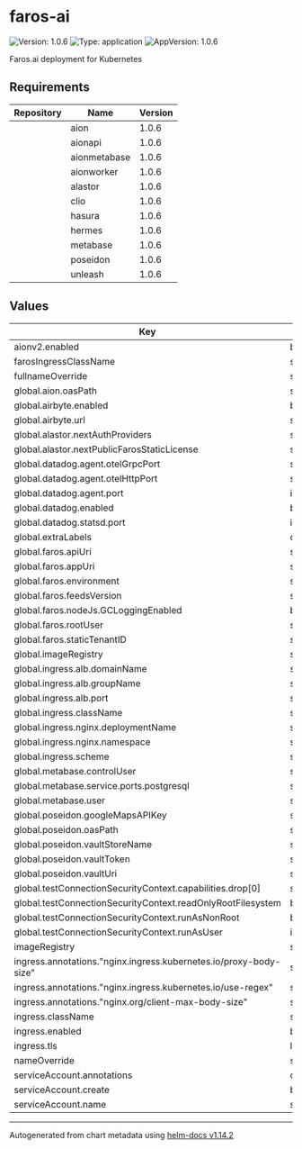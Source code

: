# faros-ai

![Version: 1.0.6](https://img.shields.io/badge/Version-1.0.6-informational?style=flat-square) ![Type: application](https://img.shields.io/badge/Type-application-informational?style=flat-square) ![AppVersion: 1.0.6](https://img.shields.io/badge/AppVersion-1.0.6-informational?style=flat-square)

Faros.ai deployment for Kubernetes

## Requirements

| Repository | Name | Version |
|------------|------|---------|
|  | aion | 1.0.6 |
|  | aionapi | 1.0.6 |
|  | aionmetabase | 1.0.6 |
|  | aionworker | 1.0.6 |
|  | alastor | 1.0.6 |
|  | clio | 1.0.6 |
|  | hasura | 1.0.6 |
|  | hermes | 1.0.6 |
|  | metabase | 1.0.6 |
|  | poseidon | 1.0.6 |
|  | unleash | 1.0.6 |

## Values

| Key | Type | Default | Description |
|-----|------|---------|-------------|
| aionv2.enabled | bool | `false` |  |
| farosIngressClassName | string | `"nginx"` |  |
| fullnameOverride | string | `""` |  |
| global.aion.oasPath | string | `"/aion/oas.json"` |  |
| global.airbyte.enabled | bool | `false` |  |
| global.airbyte.url | string | `""` |  |
| global.alastor.nextAuthProviders | string | `""` |  |
| global.alastor.nextPublicFarosStaticLicense | string | `""` |  |
| global.datadog.agent.otelGrpcPort | string | `"4317"` |  |
| global.datadog.agent.otelHttpPort | string | `"4318"` |  |
| global.datadog.agent.port | int | `8126` |  |
| global.datadog.enabled | bool | `false` |  |
| global.datadog.statsd.port | int | `8125` |  |
| global.extraLabels | object | `{}` |  |
| global.faros.apiUri | string | `""` |  |
| global.faros.appUri | string | `""` |  |
| global.faros.environment | string | `""` |  |
| global.faros.feedsVersion | string | `"0.34.9"` |  |
| global.faros.nodeJs.GCLoggingEnabled | bool | `false` |  |
| global.faros.rootUser | string | `"root-user"` |  |
| global.faros.staticTenantID | string | `""` |  |
| global.imageRegistry | string | `"docker.io"` |  |
| global.ingress.alb.domainName | string | `""` |  |
| global.ingress.alb.groupName | string | `""` |  |
| global.ingress.alb.port | string | `"443"` |  |
| global.ingress.className | string | `"nginx"` |  |
| global.ingress.nginx.deploymentName | string | `"ingress-nginx"` |  |
| global.ingress.nginx.namespace | string | `"ingress-nginx"` |  |
| global.ingress.scheme | string | `"HTTPS"` |  |
| global.metabase.controlUser | string | `"controluser@faros.ai"` |  |
| global.metabase.service.ports.postgresql | string | `"5432"` |  |
| global.metabase.user | string | `"admin@faros.ai"` |  |
| global.poseidon.googleMapsAPIKey | string | `"AIza-dummy-api-key"` |  |
| global.poseidon.oasPath | string | `"/oas/oas.yaml"` |  |
| global.poseidon.vaultStoreName | string | `"secret"` |  |
| global.poseidon.vaultToken | string | `"hvs.not_defined"` |  |
| global.poseidon.vaultUri | string | `"http://vault.vault:8200"` |  |
| global.testConnectionSecurityContext.capabilities.drop[0] | string | `"ALL"` |  |
| global.testConnectionSecurityContext.readOnlyRootFilesystem | bool | `true` |  |
| global.testConnectionSecurityContext.runAsNonRoot | bool | `true` |  |
| global.testConnectionSecurityContext.runAsUser | int | `1000` |  |
| imageRegistry | string | `"docker.io"` |  |
| ingress.annotations."nginx.ingress.kubernetes.io/proxy-body-size" | string | `"50m"` |  |
| ingress.annotations."nginx.ingress.kubernetes.io/use-regex" | string | `"true"` |  |
| ingress.annotations."nginx.org/client-max-body-size" | string | `"50m"` |  |
| ingress.className | string | `"nginx"` |  |
| ingress.enabled | bool | `true` |  |
| ingress.tls | list | `[]` |  |
| nameOverride | string | `""` |  |
| serviceAccount.annotations | object | `{}` |  |
| serviceAccount.create | bool | `true` |  |
| serviceAccount.name | string | `""` |  |

----------------------------------------------
Autogenerated from chart metadata using [helm-docs v1.14.2](https://github.com/norwoodj/helm-docs/releases/v1.14.2)
